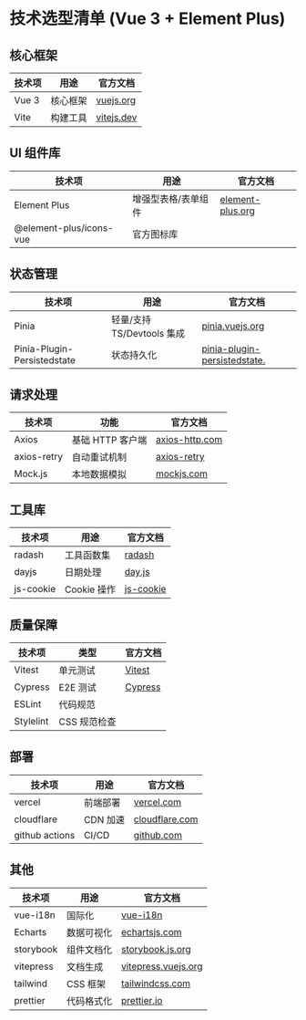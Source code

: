 # 技术选型清单 (Vue 3 + Element Plus)

## 核心框架

| 技术项 | 用途     | 官方文档                          |
| ------ | -------- | --------------------------------- |
| Vue 3  | 核心框架 | [vuejs.org](https://vuejs.org/)   |
| Vite   | 构建工具 | [vitejs.dev](https://vitejs.dev/) |

## UI 组件库

| 技术项                  | 用途                | 官方文档                                      |
| ----------------------- | ------------------- | --------------------------------------------- |
| Element Plus            | 增强型表格/表单组件 | [element-plus.org](https://element-plus.org/) |
| @element-plus/icons-vue | 官方图标库          |                                               |

## 状态管理

| 技术项                      | 用途                       | 官方文档                                                                                   |
| --------------------------- | -------------------------- | ------------------------------------------------------------------------------------------ |
| Pinia                       | 轻量/支持 TS/Devtools 集成 | [pinia.vuejs.org](https://pinia.vuejs.org/)                                                |
| Pinia-Plugin-Persistedstate | 状态持久化                 | [pinia-plugin-persistedstate.](https://github.com/PiniaPlugin/pinia-plugin-persistedstate) |

## 请求处理

| 技术项      | 功能             | 官方文档                                               |
| ----------- | ---------------- | ------------------------------------------------------ |
| Axios       | 基础 HTTP 客户端 | [axios-http.com](https://axios-http.com/docs/intro)    |
| axios-retry | 自动重试机制     | [axios-retry](https://github.com/softonic/axios-retry) |
| Mock.js     | 本地数据模拟     | [mockjs.com](http://mockjs.com/)                       |

## 工具库

| 技术项    | 用途        | 官方文档                                            |
| --------- | ----------- | --------------------------------------------------- |
| radash    | 工具函数集  | [radash](https://radash.dev/)                       |
| dayjs     | 日期处理    | [day.js](https://day.js.org/)                       |
| js-cookie | Cookie 操作 | [js-cookie](https://github.com/js-cookie/js-cookie) |

## 质量保障

| 技术项    | 类型         | 官方文档                           |
| --------- | ------------ | ---------------------------------- |
| Vitest    | 单元测试     | [Vitest](https://vitest.dev/)      |
| Cypress   | E2E 测试     | [Cypress](https://www.cypress.io/) |
| ESLint    | 代码规范     |                                    |
| Stylelint | CSS 规范检查 |                                    |

## 部署

| 技术项         | 用途     | 官方文档                                          |
| -------------- | -------- | ------------------------------------------------- |
| vercel         | 前端部署 | [vercel.com](https://vercel.com/)                 |
| cloudflare     | CDN 加速 | [cloudflare.com](https://www.cloudflare.com/)     |
| github actions | CI/CD    | [github.com](https://github.com/features/actions) |

## 其他

| 技术项    | 用途       | 官方文档                                            |
| --------- | ---------- | --------------------------------------------------- |
| vue-i18n  | 国际化     | [vue-i18n](https://vue-i18n.intlify.dev/)           |
| Echarts   | 数据可视化 | [echartsjs.com](https://echarts.apache.org/)        |
| storybook | 组件文档化 | [storybook.js.org](https://storybook.js.org/)       |
| vitepress | 文档生成   | [vitepress.vuejs.org](https://vitepress.vuejs.org/) |
| tailwind  | CSS 框架   | [tailwindcss.com](https://tailwindcss.com/)         |
| prettier  | 代码格式化 | [prettier.io](https://prettier.io/)                 |
